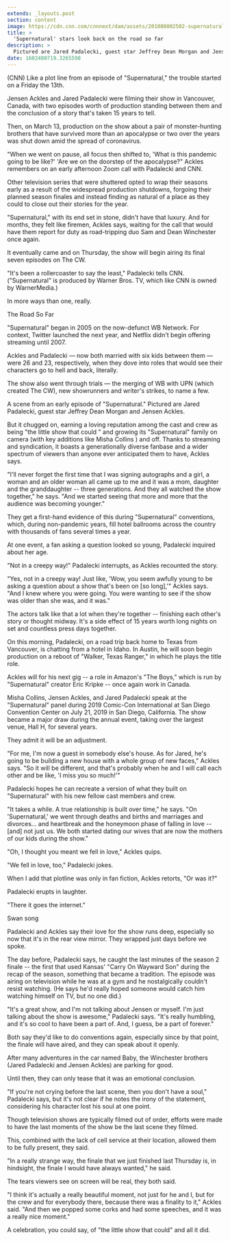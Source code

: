 ```yaml
--- 
extends: _layouts.post 
section: content 
image: https://cdn.cnn.com/cnnnext/dam/assets/201008002502-supernatural-seaason-15-super-tease.jpg 
title: > 
  'Supernatural' stars look back on the road so far 
description: > 
  Pictured are Jared Padalecki, guest star Jeffrey Dean Morgan and Jensen Ackles.Misha Collins, Jensen Ackles, and Jared Padalecki speak at the "Supernatural" panel during 2019 Comic-Con International at San Diego Convention Center on July 21, 2019 in San Diego, California."Oh, I thought you meant we fell in love," Ackles quips.Swan songPadalecki and Ackles say their love for the show runs deep, especially so now that it's in the rear view mirror.After many adventures in the car named Baby, the Winchester brothers (Jared Padalecki and Jensen Ackles) are parking for good. 
date: 1602480719.3265598 
--- 
```

(CNN) Like a plot line from an episode of "Supernatural," the trouble started on a Friday the 13th.

Jensen Ackles and Jared Padalecki were filming their show in Vancouver, Canada, with two episodes worth of production standing between them and the conclusion of a story that's taken 15 years to tell.

Then, on March 13, production on the show about a pair of monster-hunting brothers that have survived more than an apocalypse or two over the years was shut down amid the spread of coronavirus.

"When we went on pause, all focus then shifted to, 'What is this pandemic going to be like?' 'Are we on the doorstep of the apocalypse?" Ackles remembers on an early afternoon Zoom call with Padalecki and CNN.

Other television series that were shuttered opted to wrap their seasons early as a result of the widespread production shutdowns, forgoing their planned season finales and instead finding as natural of a place as they could to close out their stories for the year.

"Supernatural," with its end set in stone, didn't have that luxury. And for months, they felt like firemen, Ackles says, waiting for the call that would have them report for duty as road-tripping duo Sam and Dean Winchester once again.

It eventually came and on Thursday, the show will begin airing its final seven episodes on The CW.

"It's been a rollercoaster to say the least," Padalecki tells CNN. ("Supernatural" is produced by Warner Bros. TV, which like CNN is owned by WarnerMedia.)

In more ways than one, really.

The Road So Far

"Supernatural" began in 2005 on the now-defunct WB Network. For context, Twitter launched the next year, and Netflix didn't begin offering streaming until 2007.

Ackles and Padalecki — now both married with six kids between them — were 26 and 23, respectively, when they dove into roles that would see their characters go to hell and back, literally.

The show also went through trials — the merging of WB with UPN (which created The CW), new showrunners and writer's strikes, to name a few.

A scene from an early episode of "Supernatural." Pictured are Jared Padalecki, guest star Jeffrey Dean Morgan and Jensen Ackles.

But it chugged on, earning a loving reputation among the cast and crew as being "the little show that could " and growing its "Supernatural" family on camera (with key additions like Misha Collins ) and off. Thanks to streaming and syndication, it boasts a generationally diverse fanbase and a wider spectrum of viewers than anyone ever anticipated them to have, Ackles says.

"I'll never forget the first time that I was signing autographs and a girl, a woman and an older woman all came up to me and it was a mom, daughter and the granddaughter -- three generations. And they all watched the show together," he says. "And we started seeing that more and more that the audience was becoming younger."

They get a first-hand evidence of this during "Supernatural" conventions, which, during non-pandemic years, fill hotel ballrooms across the country with thousands of fans several times a year.

At one event, a fan asking a question looked so young, Padalecki inquired about her age.

"Not in a creepy way!" Padalecki interrupts, as Ackles recounted the story.

"Yes, not in a creepy way! Just like, 'Wow, you seem awfully young to be asking a question about a show that's been on [so long],'" Ackles says. "And I knew where you were going. You were wanting to see if the show was older than she was, and it was."

The actors talk like that a lot when they're together -- finishing each other's story or thought midway. It's a side effect of 15 years worth long nights on set and countless press days together.

On this morning, Padalecki, on a road trip back home to Texas from Vancouver, is chatting from a hotel in Idaho. In Austin, he will soon begin production on a reboot of "Walker, Texas Ranger," in which he plays the title role.

Ackles will for his next gig -- a role in Amazon's "The Boys," which is run by "Supernatural" creator Eric Kripke -- once again work in Canada.

Misha Collins, Jensen Ackles, and Jared Padalecki speak at the "Supernatural" panel during 2019 Comic-Con International at San Diego Convention Center on July 21, 2019 in San Diego, California. The show became a major draw during the annual event, taking over the largest venue, Hall H, for several years.

They admit it will be an adjustment.

"For me, I'm now a guest in somebody else's house. As for Jared, he's going to be building a new house with a whole group of new faces," Ackles says. "So it will be different, and that's probably when he and I will call each other and be like, 'I miss you so much!'"

Padalecki hopes he can recreate a version of what they built on "Supernatural" with his new fellow cast members and crew.

"It takes a while. A true relationship is built over time," he says. "On 'Supernatural,' we went through deaths and births and marriages and divorces... and heartbreak and the honeymoon phase of falling in love -- [and] not just us. We both started dating our wives that are now the mothers of our kids during the show."

"Oh, I thought you meant we fell in love," Ackles quips.

"We fell in love, too," Padalecki jokes.

When I add that plotline was only in fan fiction, Ackles retorts, "Or was it?"

Padalecki erupts in laughter.

"There it goes the internet."

Swan song

Padalecki and Ackles say their love for the show runs deep, especially so now that it's in the rear view mirror. They wrapped just days before we spoke.

The day before, Padalecki says, he caught the last minutes of the season 2 finale -- the first that used Kansas' "Carry On Wayward Son" during the recap of the season, something that became a tradition. The episode was airing on television while he was at a gym and he nostalgically couldn't resist watching. (He says he'd really hoped someone would catch him watching himself on TV, but no one did.)

"It's a great show, and I'm not talking about Jensen or myself. I'm just talking about the show is awesome," Padalecki says. "It's really humbling, and it's so cool to have been a part of. And, I guess, be a part of forever."

Both say they'd like to do conventions again, especially since by that point, the finale will have aired, and they can speak about it openly.

After many adventures in the car named Baby, the Winchester brothers (Jared Padalecki and Jensen Ackles) are parking for good.

Until then, they can only tease that it was an emotional conclusion.

"If you're not crying before the last scene, then you don't have a soul," Padalecki says, but it's not clear if he notes the irony of the statement, considering his character lost his soul at one point.

Though television shows are typically filmed out of order, efforts were made to have the last moments of the show be the last scene they filmed.

This, combined with the lack of cell service at their location, allowed them to be fully present, they said.

"In a really strange way, the finale that we just finished last Thursday is, in hindsight, the finale I would have always wanted," he said.

The tears viewers see on screen will be real, they both said.

"I think it's actually a really beautiful moment, not just for he and I, but for the crew and for everybody there, because there was a finality to it," Ackles said. "And then we popped some corks and had some speeches, and it was a really nice moment."

A celebration, you could say, of "the little show that could" and all it did.